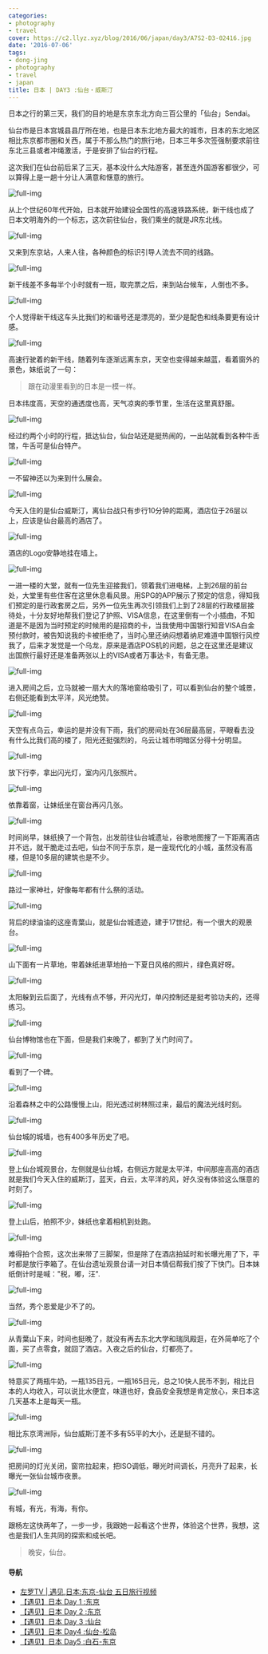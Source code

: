```yaml
---
categories:
- photography
- travel
cover: https://c2.llyz.xyz/blog/2016/06/japan/day3/A7S2-D3-02416.jpg
date: '2016-07-06'
tags:
- dong-jing
- photography
- travel
- japan
title: 日本 | DAY3 :仙台・威斯汀
---
```


日本之行的第三天，我们的目的地是东京东北方向三百公里的「仙台」Sendai。

仙台市是日本宫城县县厅所在地，也是日本东北地方最大的城市，日本的东北地区相比东京都市圈和关西，属于不那么热门的旅行地，日本三年多次签强制要求前往东北三县或者冲绳激活，于是安排了仙台的行程。

这次我们在仙台前后呆了三天，基本没什么大陆游客，甚至连外国游客都很少，可以算得上是一趟十分让人满意和惬意的旅行。

![full-img](https://c2.llyz.xyz/blog/2016/06/japan/day3/A7S2-D3-02416.jpg)

从上个世纪60年代开始，日本就开始建设全国性的高速铁路系统，新干线也成了日本文明海外的一个标志，这次前往仙台，我们乘坐的就是JR东北线。

![full-img](https://c2.llyz.xyz/blog/2016/06/japan/day3/A7S2-D3-02407.jpg)

又来到东京站，人来人往，各种颜色的标识引导人流去不同的线路。

![full-img](https://c2.llyz.xyz/blog/2016/06/japan/day3/A7S2-D3-02425.jpg)

新干线差不多每半个小时就有一班，取完票之后，来到站台候车，人倒也不多。

![full-img](https://c2.llyz.xyz/blog/2016/06/japan/day3/A7S2-D3-02438.jpg)

个人觉得新干线这车头比我们的和谐号还是漂亮的，至少是配色和线条要更有设计感。

![full-img](https://c2.llyz.xyz/blog/2016/06/japan/day3/A7S2-D3-02452.jpg)

高速行驶着的新干线，随着列车逐渐远离东京，天空也变得越来越蓝，看着窗外的景色，妹纸说了一句：

> 跟在动漫里看到的日本是一模一样。

日本纬度高，天空的通透度也高，天气凉爽的季节里，生活在这里真舒服。

![full-img](https://c2.llyz.xyz/blog/2016/06/japan/day3/A7S2-D3-02491.jpg)

经过约两个小时的行程，抵达仙台，仙台站还是挺热闹的，一出站就看到各种牛舌馆，牛舌可是仙台特产。

![full-img](https://c2.llyz.xyz/blog/2016/06/japan/day3/A7S2-D3-02492.jpg)

一不留神还以为来到什么展会。

![full-img](https://c2.llyz.xyz/blog/2016/06/japan/day3/A7S2-D3-02499.jpg)

今天入住的是仙台威斯汀，离仙台战只有步行10分钟的距离，酒店位于26层以上，应该是仙台最高的酒店了。

![full-img](https://c2.llyz.xyz/blog/2016/06/japan/day3/A7S2-D3-02508.jpg)

酒店的Logo安静地挂在墙上。

![full-img](https://c2.llyz.xyz/blog/2016/06/japan/day3/A7S2-D3-02514.jpg?ver=1)

一进一楼的大堂，就有一位先生迎接我们，领着我们进电梯，上到26层的前台处，大堂里有些住客在这里休息看风景。用SPG的APP展示了预定的信息，得知我们预定的是行政套房之后，另外一位先生再次引领我们上到了28层的行政楼层接待处，十分友好地帮我们登记了护照、VISA信息，在这里倒有一个小插曲，不知道是不是因为当时预定的时候用的是招商的卡，当我使用中国银行知音VISA白金预付款时，被告知说我的卡被拒绝了，当时心里还纳闷想着纳尼难道中国银行风控我了，后来才发觉是一个乌龙，原来是酒店POS机的问题，总之在这里还是建议出国旅行最好还是准备两张以上的VISA或者万事达卡，有备无患。

![full-img](https://c2.llyz.xyz/blog/2016/06/japan/day3/A7S2-D3-02524.jpg?ver=1)

进入房间之后，立马就被一扇大大的落地窗给吸引了，可以看到仙台的整个城景，右侧还能看到太平洋，风光绝赞。

![full-img](https://c2.llyz.xyz/blog/2016/06/japan/day3/A7S2-D3-02657.jpg)

天空有点乌云，幸运的是并没有下雨，我们的房间处在36层最高层，平眼看去没有什么比我们高的楼了，阳光还挺强烈的，乌云让城市明暗区分得十分明显。

![full-img](https://c2.llyz.xyz/blog/2016/06/japan/day3/A7S2-D3-02564.jpg)

放下行李，拿出闪光灯，室内闪几张照片。

![full-img](https://c2.llyz.xyz/blog/2016/06/japan/day3/A7S2-D3-02588.jpg)

依靠着窗，让妹纸坐在窗台再闪几张。

![full-img](https://c2.llyz.xyz/blog/2016/06/japan/day3/A7S2-D3-02689.jpg)

时间尚早，妹纸换了一个背包，出发前往仙台城遗址，谷歌地图搜了一下距离酒店并不远，就干脆走过去吧，仙台不同于东京，是一座现代化的小城，虽然没有高楼，但是10多层的建筑也是不少。

![full-img](https://c2.llyz.xyz/blog/2016/06/japan/day3/A7S2-D3-02681.jpg?ver=1)

路过一家神社，好像每年都有什么祭的活动。

![full-img](https://c2.llyz.xyz/blog/2016/06/japan/day3/A7S2-D3-02710.jpg)

背后的绿油油的这座青葉山，就是仙台城遗迹，建于17世纪，有一个很大的观景台。

![full-img](https://c2.llyz.xyz/blog/2016/06/japan/day3/A7S2-D3-02722.jpg)

山下面有一片草地，带着妹纸进草地拍一下夏日风格的照片，绿色真好呀。

![full-img](https://c2.llyz.xyz/blog/2016/06/japan/day3/A7S2-D3-02746.jpg)

太阳躲到云后面了，光线有点不够，开闪光灯，单闪控制还是挺考验功夫的，还得练习。

![full-img](https://c2.llyz.xyz/blog/2016/06/japan/day3/A7S2-D3-02813.jpg)

仙台博物馆也在下面，但是我们来晚了，都到了关门时间了。

![full-img](https://c2.llyz.xyz/blog/2016/06/japan/day3/A7S2-D3-02821.jpg)

看到了一个碑。

![full-img](https://c2.llyz.xyz/blog/2016/06/japan/day3/A7S2-D3-02880.jpg)

沿着森林之中的公路慢慢上山，阳光透过树林照过来，最后的魔法光线时刻。

![full-img](https://c2.llyz.xyz/blog/2016/06/japan/day3/A7S2-D3-02888.jpg)

仙台城的城墙，也有400多年历史了吧。

![full-img](https://c2.llyz.xyz/blog/2016/06/japan/day3/A7S2-D3-02927.jpg)

登上仙台城观景台，左侧就是仙台城，右侧远方就是太平洋，中间那座高高的酒店就是我们今天入住的威斯汀，蓝天，白云，太平洋的风，好久没有体验这么惬意的时刻了。

![full-img](https://c2.llyz.xyz/blog/2016/06/japan/day3/A7S2-D3-02941.jpg)

登上山后，拍照不少，妹纸也拿着相机到处跑。

![full-img](https://c2.llyz.xyz/blog/2016/06/japan/day3/A7S2-D3-02946.jpg)

难得拍个合照，这次出来带了三脚架，但是除了在酒店拍延时和长曝光用了下，平时都是放行李箱了。在仙台遗址观景台请一对日本情侣帮我们按了下快门。日本妹纸倒计时是喊："税，嘟，汪".

![full-img](https://c2.llyz.xyz/blog/2016/06/japan/day3/A7S2-D3-02947.jpg)

当然，秀个恩爱是少不了的。

![full-img](https://c2.llyz.xyz/blog/2016/06/japan/day3/A7S2-D3-03038.jpg)

从青葉山下来，时间也挺晚了，就没有再去东北大学和瑞凤殿逛，在外简单吃了个面，买了点零食，就回了酒店。入夜之后的仙台，灯都亮了。

![full-img](https://c2.llyz.xyz/blog/2016/06/japan/day3/A7S2-D3-03084.jpg)

特意买了两瓶牛奶，一瓶135日元，一瓶165日元，总之10快人民币不到，相比日本的人均收入，可以说比水便宜，味道也好，食品安全我想是肯定放心，来日本这几天基本上是每天一瓶。

![full-img](https://c2.llyz.xyz/blog/2016/06/japan/day3/A7S2-D3-03062.jpg)

相比东京湾洲际，仙台威斯汀差不多有55平的大小，还是挺不错的。

![full-img](https://c2.llyz.xyz/blog/2016/06/japan/day3/A7S2-D3-03079.jpg)

把房间的灯光关闭，窗帘拉起来，把ISO调低，曝光时间调长，月亮升了起来，长曝光一张仙台城市夜景。

![full-img](https://c2.llyz.xyz/blog/2016/06/japan/day3/A7S2-D3-03010.jpg)

有城，有光，有海，有你。

跟杨左这快两年了，一步一步，我跟她一起看这个世界，体验这个世界，我想，这也是我们人生共同的探索和成长吧。

> 晚安，仙台。

#### 导航

- [左罗TV | 遇见,日本:东京-仙台 五日旅行视频](https://luolei.org/zuoluotv-travel-in-japan/)
- [【遇见】日本 Day 1 :东京](https://luolei.org/meet-in-japan-day-1/)
- [【遇见】日本 Day 2 :东京](https://luolei.org/meet-in-japan-day-2/)
- [【遇见】日本 Day 3 :仙台](https://luolei.org/meet-in-japan-day-3/)
- [【遇见】日本 Day4 :仙台-松岛](https://luolei.org/meet-in-japan-day-4/)
- [【遇见】日本 Day5 :白石-东京](https://luolei.org/meet-in-japan-day-5/)
